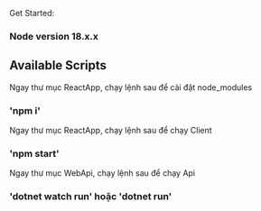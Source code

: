 Get Started:
### Node version 18.x.x

## Available Scripts

Ngay thư mục ReactApp, chạy lệnh sau để cài đặt node_modules
### 'npm i'

Ngay thư mục ReactApp, chạy lệnh sau để chạy Client
### 'npm start'

Ngay thư mục WebApi, chạy lệnh sau để chạy Api
### 'dotnet watch run' hoặc 'dotnet run'